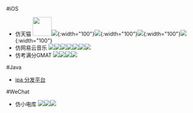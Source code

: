 #iOS
* 仿天猫
    <img style="width:50px; height:50px" src="/iOS/Tmall/1.png" />![](/iOS/Tmall/2.png){:width="100"}![](/iOS/Tmall/3.png){:width="100"}![](/iOS/Tmall/4.png){:width="100"}![](/iOS/Tmall/5.png){:width="100"}
* 仿网易云音乐
    ![](/iOS/Music163/1.png)![](/iOS/Music163/2.png)![](/iOS/Music163/3.png)![](/iOS/Music163/4.png)![](/iOS/Music163/5.png)![](/iOS/Music163/6.png)![](/iOS/Music163/7.png)
* 仿考满分GMAT
    ![](/iOS/KGMAT/1.png)![](/iOS/KGMAT/2.png)![](/iOS/KGMAT/3.png)![](/iOS/KGMAT/4.png)

#Java
* [ipa 分发平台](https://hublot.wang:8080)

#WeChat

* 仿小电库
	![](/WeChat/xiaodianku/1.png)![](/WeChat/xiaodianku/2.png)![](/WeChat/xiaodianku/3.png)